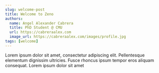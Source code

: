 ```yaml
---
slug: welcome-post
title: Welcome to Zeno
authors:
  name: Angel Alexander Cabrera
  title: PhD Student @ CMU
  url: https://cabreraalex.com
  image_url: https://cabreraalex.com/images/profile.jpg
tags: [welcome]
---
```


Lorem ipsum dolor sit amet, consectetur adipiscing elit. Pellentesque elementum dignissim ultricies. Fusce rhoncus ipsum tempor eros aliquam consequat. Lorem ipsum dolor sit amet
